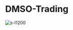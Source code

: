 # DMSO-Trading
![s-l1200](https://github.com/user-attachments/assets/0bfbedb1-65b2-4b39-8fd2-79e624cdddc2)
